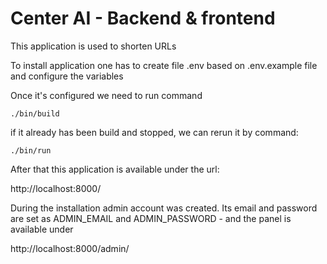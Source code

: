 # Center AI - Backend & frontend

This application is used to shorten URLs 

To install application one has to create file .env based on .env.example file
and configure the variables

Once it's configured we need to run command 

`./bin/build`

if it already has been build and stopped, we can rerun it by command:

`./bin/run`

After that this application is available under the url:

http://localhost:8000/

During the installation admin account was created. Its email and password are
set as ADMIN_EMAIL and ADMIN_PASSWORD - and the panel is available under

http://localhost:8000/admin/

